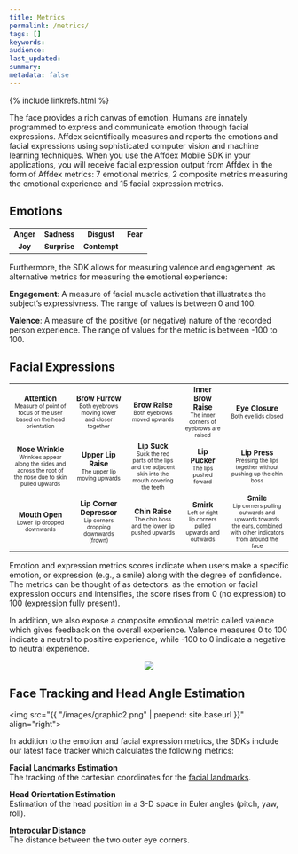 ```yaml
---
title: Metrics
permalink: /metrics/
tags: []
keywords: 
audience: 
last_updated: 
summary: 
metadata: false
---
```

{% include linkrefs.html %} 

The face provides a rich canvas of emotion. Humans are innately programmed to express and communicate emotion through facial expressions. Affdex scientifically measures and reports the emotions and facial expressions using sophisticated computer vision and machine learning techniques. When you use the Affdex Mobile SDK in your applications, you will receive facial expression output from Affdex in the form of Affdex metrics: 7 emotional metrics, 2 composite metrics measuring the emotional experience and 15 facial expression metrics.

## Emotions

<table border="0">
<tr>
<td><font size="2"><img src="../images/faces/Anger.jpg" alt="" title="Anger" align=center>
<center><strong>Anger</strong></center></font></td>
<td><font size="2"><img src="../images/faces/Sadness.jpg" alt="" title="Sadness" align=center>
<center><strong>Sadness</strong></center></font></td>
<td><font size="2"><img src="../images/faces/Disgust.jpg" alt="" title="Disgust" align=center>
<center><strong>Disgust</strong></center></font></td>
<td><font size="2"><img src="../images/faces/Fear.jpg" alt="" title="Fear" align=center>
<center><strong>Fear</strong></center></font></td>
</tr>
<tr>
<td><font size="2"><img src="../images/faces/Joy.jpg" alt="" title="Joy" align=center>
<center><strong>Joy</strong></center></font></td>
<td><font size="2"><img src="../images/faces/Surprise.jpg" alt="" title="Surprise" align=center>
<center><strong>Surprise</strong></center></font></td>
<td><font size="2"><img src="../images/faces/Contempt.jpg" alt="" title="Contempt" align=center>
<center><strong>Contempt</strong></center></font></td>
</tr>
</table>

Furthermore, the SDK allows for measuring valence and engagement, as alternative metrics for measuring the emotional experience:

<strong>Engagement</strong>: A measure of facial muscle activation that illustrates the subject’s expressivness. The range of values is between 0 and 100.

<strong>Valence</strong>: A measure of the positive (or negative) nature of the recorded person experience. The range of values for the metric is between -100 to 100.

## Facial Expressions 

<table border="0">
<tr>
<td><font size="2"><img src="../images/faces/Attention.jpg" alt="" title="Attention" align=center>
<center><strong>Attention</strong></center><font size="1">
<center>Measure of point of focus of the user based on the head orientation</center></font></font></td>
<td><font size="2"><img src="../images/faces/Brow%20Furrow.jpg" alt="" title="Brow Furrow" align=center>
<center><strong>Brow Furrow</strong></center><font size="1">
<center>Both eyebrows moving lower and closer together</center></font></font></td>
<td><font size="2"><img src="../images/faces/Brow%20Raise.jpg" alt="" title="Brow Raise" align=center>
<center><strong>Brow Raise</strong></center><font size="1">
<center>Both eyebrows moved upwards</center></font></font></td>
<td><font size="2"><img src="../images/faces/Inner%20Brow%20Raise.jpg" alt="" title="Inner Brow Raise" align=center>
<center><strong>Inner Brow Raise</strong></center><font size="1">
<center>The inner corners of eyebrows are raised</center></font></font></td>
<td><font size="2"><img src="../images/faces/Eye%20Closure.jpg" alt="" title="Eye Closure" align=center>
<center><strong>Eye Closure</strong></center><font size="1">
<center>Both eye lids closed</center></font></font></td>
</tr>
<tr>
<td><font size="2"><img src="../images/faces/Nose%20Wrinkle.jpg" alt="" title="Nose Wrinkle" align=center>
<center><strong>Nose Wrinkle</strong></center><font size="1">
<center>Wrinkles appear along the sides and across the root of the nose due to skin pulled upwards</center></font></font></td>
<td><font size="2"><img src="../images/faces/Upper%20Lip%20Raise.jpg" alt="" title="Upper Lip Raise" align=center>
<center><strong>Upper Lip Raise</strong></center><font size="1">
<center>The upper lip moving upwards</center></font></font></td>
<td><font size="2"><img src="../images/faces/Lip%20Suck.jpg" alt="" title="Lip Suck" align=center>
<center><strong>Lip Suck</strong></center><font size="1">
<center>Suck the red parts of the lips and the adjacent skin into the mouth covering the teeth</center></font></font></td>
<td><font size="2"><img src="../images/faces/Lip%20Pucker.jpg" alt="" title="Lip Pucker" align=center>
<center><strong>Lip Pucker</strong></center><font size="1">
<center>The lips pushed foward</center></font></font></td>
<td><font size="2"><img src="../images/faces/Lip%20Press.jpg" alt="" title="Lip Press" align=center>
<center><strong>Lip Press</strong></center><font size="1">
<center>Pressing the lips together without pushing up the chin boss</center></font></font></td>
</tr>
<tr>
<td><font size="2"><img src="../images/faces/Mouth%20Open.jpg" alt="" title="Mouth Open" align=center>
<center><strong>Mouth Open</strong></center><font size="1">
<center>Lower lip dropped downwards</center></font></font></td>
<td><font size="2"><img src="../images/faces/Lip%20Depressor.jpg" alt="" title="Lip Depressor" align=center>
<center><strong>Lip Corner Depressor</strong></center><font size="1">
<center>Lip corners dropping downwards (frown)</center></font></font></td>
<td><font size="2"><img src="../images/faces/Chin%20Raise.jpg" alt="" title="Chin Raise" align=center>
<center><strong>Chin Raise</strong></center><font size="1">
<center>The chin boss and the lower lip pushed upwards</center></font></font></td>
<td><font size="2"><img src="../images/faces/Smirk.jpg" alt="" title="Smirk" align=center>
<center><strong>Smirk</strong></center><font size="1">
<center>Left or right lip corners pulled upwards and outwards</center></font></font></td>
<td><font size="2"><img src="../images/faces/Smile.jpg" alt="" title="Smile" align=center>
<center><strong>Smile</strong></center><font size="1">
<center>Lip corners pulling outwards and upwards towards the ears, combined with other indicators from around the face</center></font></font></td>
</tr>
</table>

Emotion and expression metrics scores indicate when users make a specific emotion, or expression (e.g., a smile) along with the degree of confidence. The metrics can be thought of as detectors: as the emotion or facial expression occurs and intensifies, the score rises from 0 (no expression) to 100 (expression fully present). 

In addition, we also expose a composite emotional metric called valence which gives feedback on the overall experience. Valence measures 0 to 100 indicate a neutral to positive experience, while -100 to 0 indicate a negative to neutral experience.

<center><img src="{{ "/images/graphic1.png" | prepend: site.baseurl }}"></center>

## Face Tracking and Head Angle Estimation

<img src="{{ "/images/graphic2.png" | prepend: site.baseurl }}" align="right">

In addition to the emotion and facial expression metrics, the SDKs include our latest face tracker which calculates the following metrics:

<strong>Facial Landmarks Estimation</strong>  
The tracking of the cartesian coordinates for the [facial landmarks](/fpi/).

<strong>Head Orientation Estimation</strong>  
Estimation of the head position in a 3-D space in Euler angles (pitch, yaw, roll).

<strong>Interocular Distance</strong>  
The distance between the two outer eye corners.

<br></br>
<br></br>
